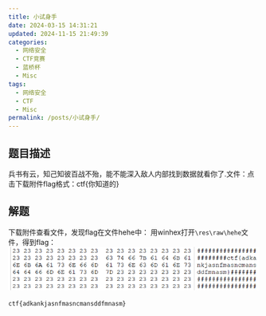 ```yaml
---
title: 小试身手
date: 2024-03-15 14:31:21
updated: 2024-11-15 21:49:39
categories:
  - 网络安全
  - CTF竞赛
  - 蓝桥杯
  - Misc
tags:
  - 网络安全
  - CTF
  - Misc
permalink: /posts/小试身手/
---
```

## 题目描述
兵书有云，知己知彼百战不殆，能不能深入敌人内部找到数据就看你了.文件：点击下载附件flag格式：ctf{你知道的}
## 解题
下载附件查看文件，发现flag在文件hehe中：
用winhex打开`\res\raw\hehe`文件，得到flag：
![](小试身手/image-20240301174403293.png)

`ctf{adkankjasnfmasncmansddfmnasm}`